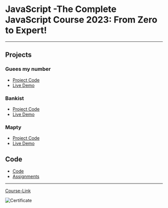 # JavaScript -The Complete JavaScript Course 2023: From Zero to Expert!


---

## Projects

### Guees my number

- [Project Code](./Projects/01-gusse-my-number/)
- [Live Demo](guess-my-number-bashar.netlify.app)

### Bankist

- [Project Code](./Projects/02-Favorite-Movies/)
- [Live Demo](https://bankist-bashar.netlify.app)

### Mapty

- [Project Code](./Projects/03-Mini-Shop/)
- [Live Demo](mapty-bashar.netlify.app)



## Code

- [Code](Code)
- [Assignments](Code/assignments/)

---

[Course-Link](https://www.udemy.com/share/101WeY3@jzb6XafNhxjWxvYrMiIUNufMKe-Gw-0HDCvDfA6uUfVPZVvBL6nUEc-6UYHUhfOlyQ==/)<br>

![Certificate](https://via.placeholder.com/468x300?text=Certificate+Here)
<br>
